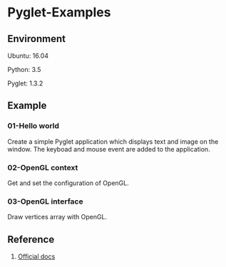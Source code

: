 # Pyglet-Examples

## Environment

Ubuntu: 16.04

Python: 3.5

Pyglet: 1.3.2

## Example

### 01-Hello world

Create a simple Pyglet application which displays text and image on the window. The keyboad and mouse event are added to the application.

### 02-OpenGL context

Get and set the configuration of OpenGL.

### 03-OpenGL interface

Draw vertices array with OpenGL.

## Reference

1. [Official docs](https://pyglet.readthedocs.io/en/pyglet-1.3-maintenance/)
